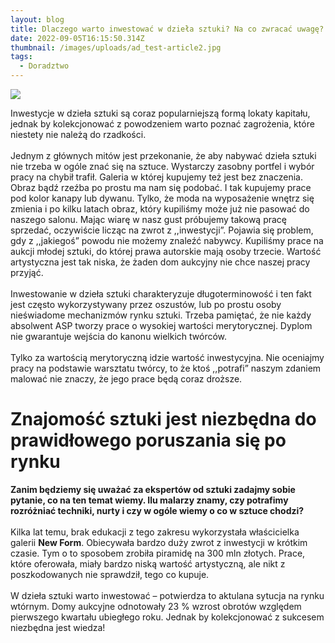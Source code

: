 ```yaml
---
layout: blog
title: Dlaczego warto inwestować w dzieła sztuki? Na co zwracać uwagę?
date: 2022-09-05T16:15:50.314Z
thumbnail: /images/uploads/ad_test-article2.jpg
tags:
  - Doradztwo
---
```

![](/images/uploads/ad_test-article2.jpg)

Inwestycje w dzieła sztuki są coraz popularniejszą formą lokaty kapitału, jednak by kolekcjonować z powodzeniem warto poznać zagrożenia, które niestety nie należą do rzadkości.\
\
Jednym z głównych mitów jest przekonanie, że aby nabywać dzieła sztuki nie trzeba w ogóle znać się na sztuce. Wystarczy zasobny portfel i wybór pracy na chybił trafił. Galeria w której kupujemy też jest bez znaczenia. Obraz bądź rzeźba po prostu ma nam się podobać. I tak kupujemy prace pod kolor kanapy lub dywanu. Tylko, że moda na wyposażenie wnętrz się zmienia i po kilku latach obraz, który kupiliśmy może już nie pasować do naszego salonu. Mając wiarę w nasz gust próbujemy takową pracę sprzedać, oczywiście licząc na zwrot z ,,inwestycji”. Pojawia się problem, gdy z ,,jakiegoś” powodu nie możemy znaleźć nabywcy. Kupiliśmy prace na aukcji młodej sztuki, do której prawa autorskie mają osoby trzecie. Wartość artystyczna jest tak niska, że żaden dom aukcyjny nie chce naszej pracy przyjąć.\
\
Inwestowanie w dzieła sztuki charakteryzuje długoterminowość i ten fakt jest często wykorzystywany przez oszustów, lub po prostu osoby nieświadome mechanizmów rynku sztuki. Trzeba pamiętać, że nie każdy absolwent ASP tworzy prace o wysokiej wartości merytorycznej. Dyplom nie gwarantuje wejścia do kanonu wielkich twórców.\
\
Tylko za wartością merytoryczną idzie wartość inwestycyjna. Nie oceniajmy pracy na podstawie warsztatu twórcy, to że ktoś ,,potrafi” naszym zdaniem malować nie znaczy, że jego prace będą coraz droższe.

# Znajomość sztuki jest niezbędna do prawidłowego poruszania się po rynku

**Zanim będziemy się uważać za ekspertów od sztuki zadajmy sobie pytanie, co na ten temat wiemy. Ilu malarzy znamy, czy potrafimy rozróżniać techniki, nurty i czy w ogóle wiemy o co w sztuce chodzi?**\
\
Kilka lat temu, brak edukacji z tego zakresu wykorzystała właścicielka galerii **New Form**. Obiecywała bardzo duży zwrot z inwestycji w krótkim czasie. Tym o to sposobem zrobiła piramidę na 300 mln złotych. Prace, które oferowała, miały bardzo niską wartość artystyczną, ale nikt z poszkodowanych nie sprawdził, tego co kupuje.\
\
W dzieła sztuki warto inwestować – potwierdza to aktulana sytucja na rynku wtórnym. Domy aukcyjne odnotowały 23 % wzrost obrotów względem pierwszego kwartału ubiegłego roku. Jednak by kolekcjonować z sukcesem niezbędna jest wiedza!